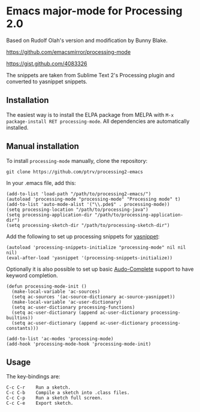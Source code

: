 # Emacs major-mode for Processing 2.0

Based on Rudolf Olah's version and modification by Bunny Blake.

https://github.com/emacsmirror/processing-mode

https://gist.github.com/4083326

The snippets are taken from Sublime Text 2's Processing plugin and converted to yasnippet snippets.

## Installation

The easiest way is to install the ELPA package from MELPA with `M-x
package-install RET processing-mode`. All dependencies are automatically
installed.

## Manual installation

To install `processing-mode` manually, clone the repository:

    git clone https://github.com/ptrv/processing2-emacs

In your .emacs file, add this:

    (add-to-list 'load-path "/path/to/processing2-emacs/")
    (autoload 'processing-mode "processing-mode" "Processing mode" t)
    (add-to-list 'auto-mode-alist '("\\.pde$" . processing-mode))
    (setq processing-location "/path/to/processing-java")
    (setq processing-application-dir "/path/to/processing-application-dir")
    (setq processing-sketch-dir "/path/to/processing-sketch-dir")

Add the following to set up processing snippets for [yasnippet][1]:

    (autoload 'processing-snippets-initialize "processing-mode" nil nil nil)
    (eval-after-load 'yasnippet '(processing-snippets-initialize))

Optionally it is also possible to set up basic [Audo-Complete][2]
support to have keyword completion.

    (defun processing-mode-init ()
      (make-local-variable 'ac-sources)
      (setq ac-sources '(ac-source-dictionary ac-source-yasnippet))
      (make-local-variable 'ac-user-dictionary)
      (setq ac-user-dictionary processing-functions)
      (setq ac-user-dictionary (append ac-user-dictionary processing-builtins))
      (setq ac-user-dictionary (append ac-user-dictionary processing-constants)))

    (add-to-list 'ac-modes 'processing-mode)
    (add-hook 'processing-mode-hook 'processing-mode-init)


[1]: https://github.com/capitaomorte/yasnippet
[2]: http://cx4a.org/software/auto-complete/

## Usage

The key-bindings are:

    C-c C-r    Run a sketch.
    C-c C-b    Compile a sketch into .class files.
    C-c C-p    Run a sketch full screen.
    C-c C-e    Export sketch.

